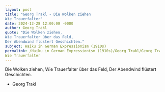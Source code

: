 ```yaml
---
layout: post
title: "Georg Trakl - Die Wolken ziehen
Wie Trauerfalter"
date: 2024-12-28 12:00:00 -0000
author: Georg Trakl
quote: "Die Wolken ziehen,
Wie Trauerfalter über das Feld,
Der Abendwind flüstert Geschichten."
subject: Haiku in German Expressionism (1910s)
permalink: /Haiku in German Expressionism (1910s)/Georg Trakl/Georg Trakl - Die Wolken ziehen
Wie Trauerfalter
---
```


Die Wolken ziehen,
Wie Trauerfalter über das Feld,
Der Abendwind flüstert Geschichten.

- Georg Trakl
